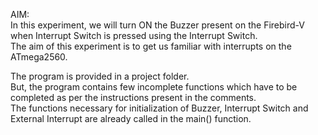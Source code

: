 AIM:  
In this experiment, we will turn ON the Buzzer present on the Firebird-V when Interrupt Switch is pressed using the Interrupt Switch.  
The aim of this experiment is to get us familiar with interrupts on the ATmega2560.

The program is provided in a project folder.  
But, the program contains few incomplete functions which have to be completed as per the instructions present in the comments.  
The functions necessary for initialization of Buzzer, Interrupt Switch and External Interrupt are already called in the main() function.
